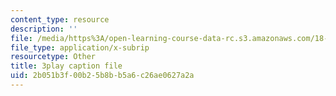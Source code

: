 ```yaml
---
content_type: resource
description: ''
file: /media/https%3A/open-learning-course-data-rc.s3.amazonaws.com/18-01-single-variable-calculus-fall-2006/2b051b3f00b25b8bb5a6c26ae0627a2a_kCPVBl953eY.vtt
file_type: application/x-subrip
resourcetype: Other
title: 3play caption file
uid: 2b051b3f-00b2-5b8b-b5a6-c26ae0627a2a
---
```


